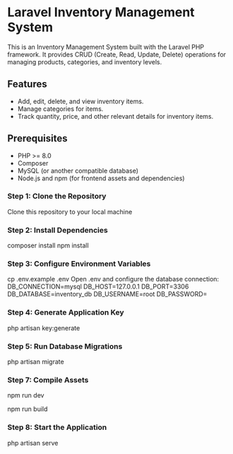 # Laravel Inventory Management System

This is an Inventory Management System built with the Laravel PHP framework. It provides CRUD (Create, Read, Update, Delete) operations for managing products, categories, and inventory levels.

## Features

- Add, edit, delete, and view inventory items.
- Manage categories for items.
- Track quantity, price, and other relevant details for inventory items.

## Prerequisites

- PHP >= 8.0
- Composer
- MySQL (or another compatible database)
- Node.js and npm (for frontend assets and dependencies)


### Step 1: Clone the Repository

Clone this repository to your local machine

### Step 2: Install Dependencies

composer install
npm install

### Step 3: Configure Environment Variables

cp .env.example .env
Open .env and configure the database connection:
DB_CONNECTION=mysql
DB_HOST=127.0.0.1
DB_PORT=3306
DB_DATABASE=inventory_db
DB_USERNAME=root
DB_PASSWORD=

### Step 4: Generate Application Key

php artisan key:generate

### Step 5: Run Database Migrations

php artisan migrate

### Step 7: Compile Assets

npm run dev

npm run build

### Step 8: Start the Application

php artisan serve



